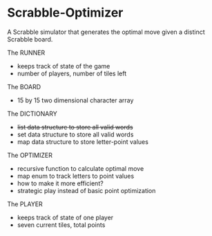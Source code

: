 # Scrabble-Optimizer

A Scrabble simulator that generates the optimal move given a distinct Scrabble board.

The RUNNER
* keeps track of state of the game
* number of players, number of tiles left

The BOARD
* 15 by 15 two dimensional character array

The DICTIONARY
* ~~list data structure to store all valid words~~
* set data structure to store all valid words
* map data structure to store letter-point values

The OPTIMIZER
* recursive function to calculate optimal move
* map enum to track letters to point values
* how to make it more efficient?
* strategic play instead of basic point optimization

The PLAYER
* keeps track of state of one player
* seven current tiles, total points
